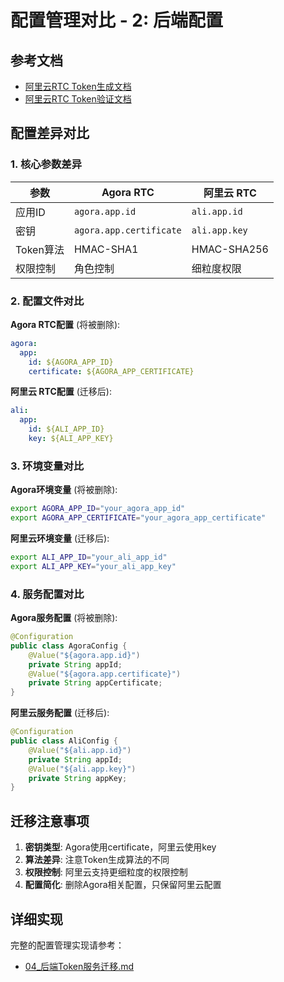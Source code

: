 # 配置管理对比 - 2: 后端配置

## 参考文档

- [阿里云RTC Token生成文档](https://help.aliyun.com/document_detail/2864109.html)
- [阿里云RTC Token验证文档](https://help.aliyun.com/document_detail/159037.html)

## 配置差异对比

### 1. 核心参数差异

| 参数      | Agora RTC               | 阿里云 RTC    |
| --------- | ----------------------- | ------------- |
| 应用ID    | `agora.app.id`          | `ali.app.id`  |
| 密钥      | `agora.app.certificate` | `ali.app.key` |
| Token算法 | HMAC-SHA1               | HMAC-SHA256   |
| 权限控制  | 角色控制                | 细粒度权限    |

### 2. 配置文件对比

**Agora RTC配置** (将被删除):

```yaml
agora:
  app:
    id: ${AGORA_APP_ID}
    certificate: ${AGORA_APP_CERTIFICATE}
```

**阿里云 RTC配置** (迁移后):

```yaml
ali:
  app:
    id: ${ALI_APP_ID}
    key: ${ALI_APP_KEY}
```

### 3. 环境变量对比

**Agora环境变量** (将被删除):

```bash
export AGORA_APP_ID="your_agora_app_id"
export AGORA_APP_CERTIFICATE="your_agora_app_certificate"
```

**阿里云环境变量** (迁移后):

```bash
export ALI_APP_ID="your_ali_app_id"
export ALI_APP_KEY="your_ali_app_key"
```

### 4. 服务配置对比

**Agora服务配置** (将被删除):

```java
@Configuration
public class AgoraConfig {
    @Value("${agora.app.id}")
    private String appId;
    @Value("${agora.app.certificate}")
    private String appCertificate;
}
```

**阿里云服务配置** (迁移后):

```java
@Configuration
public class AliConfig {
    @Value("${ali.app.id}")
    private String appId;
    @Value("${ali.app.key}")
    private String appKey;
}
```

## 迁移注意事项

1. **密钥类型**: Agora使用certificate，阿里云使用key
2. **算法差异**: 注意Token生成算法的不同
3. **权限控制**: 阿里云支持更细粒度的权限控制
4. **配置简化**: 删除Agora相关配置，只保留阿里云配置

## 详细实现

完整的配置管理实现请参考：

- [04\_后端Token服务迁移.md](./04_后端Token服务迁移.md)
